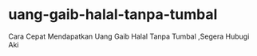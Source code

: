 # uang-gaib-halal-tanpa-tumbal
Cara Cepat Mendapatkan Uang Gaib Halal Tanpa Tumbal ,Segera Hubugi Aki 
